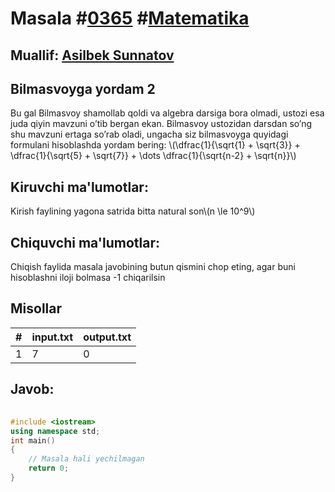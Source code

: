 
<h1>Masala #<a href="https://robocontest.uz/tasks/0365">0365</a> #<a href="https://robocontest.uz/tasks?category=7">Matematika</a></h1>
<h2> Muallif: <a href="https://robocontest.uz/profile/the_samurai">Asilbek Sunnatov</a></h2>
<h2>Bilmasvoyga yordam 2</h2>
<p>Bu gal Bilmasvoy shamollab qoldi va algebra darsiga bora olmadi, ustozi esa juda qiyin mavzuni o’tib bergan ekan. Bilmasvoy ustozidan darsdan so’ng shu mavzuni ertaga so’rab oladi, ungacha siz bilmasvoyga quyidagi formulani hisoblashda yordam bering:
\(\dfrac{1}{\sqrt{1} + \sqrt{3}} + \dfrac{1}{\sqrt{5} + \sqrt{7}} + \dots \dfrac{1}{\sqrt{n-2} + \sqrt{n}}\)</p>
<h2>Kiruvchi ma'lumotlar:</h2>
<p>Kirish faylining yagona satrida bitta natural son\(n \le 10^9\)</p>
<h2>Chiquvchi ma'lumotlar:</h2>
<p>Chiqish faylida masala javobining butun qismini chop eting, agar buni hisoblashni iloji bolmasa -1 chiqarilsin</p>
<h2>Misollar</h2>
<table>
    <thead>
        <tr>
            <th>#</th>
            <th>input.txt</th>
            <th>output.txt</th>
        </tr>
    </thead>
    <tbody>
            <tr>
                <td>1</td>
                <td>7</td>
                <td>0</td>
            </tr>
    </tbody>
    </table>
    
<h2>Javob:</h2>

######
```cpp
#include <iostream>
using namespace std;
int main()
{
    // Masala hali yechilmagan
    return 0;
}
```
